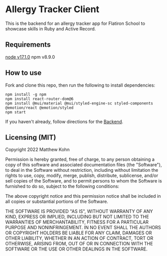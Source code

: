 # Allergy Tracker Client
This is the backend for an allergy tracker app for Flatiron School to showcase skills in Ruby and Active Record.

## Requirements
[node v17.1.0]('https://nodejs.org/en/download/')
npm v8.9.0

## How to use
Fork and clone this repo, then run the following to install dependencies:
```
npm install -g npm
npm install react-router-dom@6
npm install @mui/material @mui/styled-engine-sc styled-components @emotion/react @emotion/styled
npm start

```
If you haven't already, follow directions for the [Backend]('https://github.com/matthewkohn/phase-3-sinatra-react-project/tree/dish_allergy_server').

## Licensing (MIT)
Copyright 2022 Matthew Kohn

Permission is hereby granted, free of charge, to any person obtaining a copy of this software and associated documentation files (the "Software"), to deal in the Software without restriction, including without limitation the rights to use, copy, modify, merge, publish, distribute, sublicense, and/or sell copies of the Software, and to permit persons to whom the Software is furnished to do so, subject to the following conditions:

The above copyright notice and this permission notice shall be included in all copies or substantial portions of the Software.

THE SOFTWARE IS PROVIDED "AS IS", WITHOUT WARRANTY OF ANY KIND, EXPRESS OR IMPLIED, INCLUDING BUT NOT LIMITED TO THE WARRANTIES OF MERCHANTABILITY, FITNESS FOR A PARTICULAR PURPOSE AND NONINFRINGEMENT. IN NO EVENT SHALL THE AUTHORS OR COPYRIGHT HOLDERS BE LIABLE FOR ANY CLAIM, DAMAGES OR OTHER LIABILITY, WHETHER IN AN ACTION OF CONTRACT, TORT OR OTHERWISE, ARISING FROM, OUT OF OR IN CONNECTION WITH THE SOFTWARE OR THE USE OR OTHER DEALINGS IN THE SOFTWARE.
